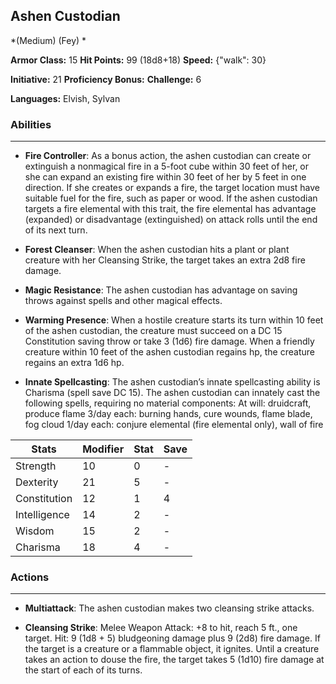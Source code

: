 ## Ashen Custodian
*(Medium) (Fey) *

**Armor Class:** 15
**Hit Points:** 99 (18d8+18)
**Speed:** {"walk": 30}

**Initiative:** 21
**Proficiency Bonus:**
**Challenge:** 6

**Languages:** Elvish, Sylvan

### Abilities
 --- 
- **Fire Controller**: As a bonus action, the ashen custodian can create or extinguish a nonmagical fire in a 5-foot cube within 30 feet of her, or she can expand an existing fire within 30 feet of her by 5 feet in one direction. If she creates or expands a fire, the target location must have suitable fuel for the fire, such as paper or wood. If the ashen custodian targets a fire elemental with this trait, the fire elemental has advantage (expanded) or disadvantage (extinguished) on attack rolls until the end of its next turn.

- **Forest Cleanser**: When the ashen custodian hits a plant or plant creature with her Cleansing Strike, the target takes an extra 2d8 fire damage.

- **Magic Resistance**: The ashen custodian has advantage on saving throws against spells and other magical effects.

- **Warming Presence**: When a hostile creature starts its turn within 10 feet of the ashen custodian, the creature must succeed on a DC 15 Constitution saving throw or take 3 (1d6) fire damage. When a friendly creature within 10 feet of the ashen custodian regains hp, the creature regains an extra 1d6 hp.

- **Innate Spellcasting**: The ashen custodian’s innate spellcasting ability is Charisma (spell save DC 15). The ashen custodian can innately cast the following spells, requiring no material components:
At will: druidcraft, produce flame
3/day each: burning hands, cure wounds, flame blade, fog cloud
1/day each: conjure elemental (fire elemental only), wall of fire



| Stats | Modifier | Stat | Save
| ---- | ---- | ---- | ---- |
| Strength | 10 | 0 | - |
| Dexterity | 21 | 5 | - |
| Constitution | 12 | 1 | 4 |
| Intelligence | 14 | 2 | - |
| Wisdom | 15 | 2 | - |
| Charisma | 18 | 4 | - |

### Actions
 --- 
- **Multiattack**: The ashen custodian makes two cleansing strike attacks.

- **Cleansing Strike**: Melee Weapon Attack: +8 to hit, reach 5 ft., one target. Hit: 9 (1d8 + 5) bludgeoning damage plus 9 (2d8) fire damage. If the target is a creature or a flammable object, it ignites. Until a creature takes an action to douse the fire, the target takes 5 (1d10) fire damage at the start of each of its turns.

